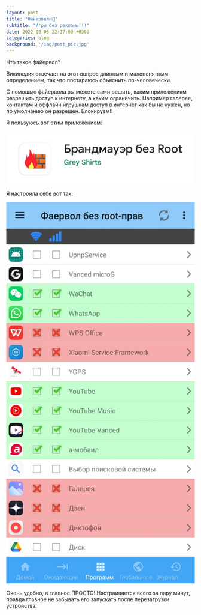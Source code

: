 ```yaml
---
layout: post
title: "Файервол🔥🧱"
subtitle: "Игры без рекламы!!!"
date: 2022-03-05 22:17:00 +0300
categories: blog
background: '/img/post_pic.jpg'
---
```


Что такое файервол? 

Википедия отвечает на этот вопрос длинным и малопонятным определением, так что постараюсь объяснить по-человечески.

С помощью файервола вы можете сами решить, каким приложениям разрешить доступ к интернету, а каким ограничить. Например галерее, контактам и оффлайн игрушкам доступ в интернет как бы не нужен, но по умолчанию он разрешен. Блокируем!!

Я пользуюсь вот этим приложением:

<img src="/img/firewall2.jpeg" width="520" >

Я настроила себе вот так:

<img src="/img/firewall1.jpeg" width="520" >

Очень удобно, а главное ПРОСТО!
Настраивается всего за пару минут, правда главное не забывать его запускать после перезагрузки устройства.
